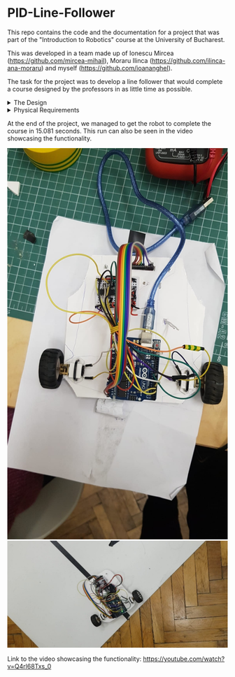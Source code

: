 # PID-Line-Follower

This repo contains the code and the documentation for a project that was part of the "Introduction to Robotics" course at the University of Bucharest.

This was developed in a team made up of Ionescu Mircea (https://github.com/mircea-mihail), Moraru Ilinca (https://github.com/ilinca-ana-moraru) and myself (https://github.com/ioananghel).

The task for the project was to develop a line follower that would complete a course designed by the professors in as little time as possible.

<details>
<summary>
The Design
</summary>
The design of the robot was made using the initial plastic chassis from it's kit as a stencil. We cut out a new one from cardboard and used it to attach the components in the same way as the original.

The weight distribution was made as even as possible, with the arduino at the back of the car, between the wheels, the LiPo battery in the middle and the small breadboard was placed on top of the ball caster, before the reflectance sensors.

The motors were attached to the body using 3D printed supports that were also provided to us.
</details>

<details>
<summary>
Physical Requirements
</summary>

---

  <ul>
  <li>Arduino Board</li>
    <li>2x DC Motors</li>
    <li>2x Wheels</li>
    <li>Ball Caster</li>
    <li>Breadboard</li>
    <li>LiPo Battery</li>
    <li>Reflectance Sensor</li>
    <li>Zip Ties</li>
    <li>L293D Motor Driver</li>
    <li>Jumper Wires</li>
  </ul>

</details>

At the end of the project, we managed to get the robot to complete the course in 15.081 seconds. This run can also be seen in the video showcasing the functionality.

![Circuit](line_follower1.jpg)
![Circuit](line_follower2.jpg)

Link to the video showcasing the functionality: https://youtube.com/watch?v=Q4rl68Txs_0